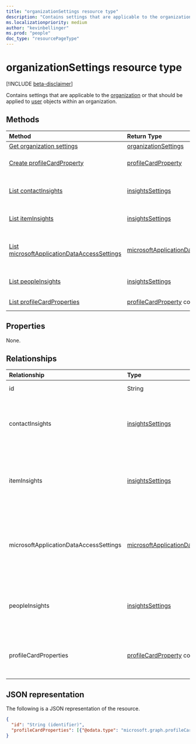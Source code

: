 ```yaml
---
title: "organizationSettings resource type"
description: "Contains settings that are applicable to the organization or the user objects within it."
ms.localizationpriority: medium
author: "kevinbellinger"
ms.prod: "people"
doc_type: "resourcePageType"
---
```


# organizationSettings resource type

[!INCLUDE [beta-disclaimer](../../includes/beta-disclaimer.md)]

Contains settings that are applicable to the [organization](organization.md) or that should be applied to [user](user.md) objects within an organization.

## Methods

| Method       | Return Type | Description |
|:-------------|:------------|:------------|
| [Get organization settings](../api/organizationsettings-get.md) | [organizationSettings](organizationsettings.md) | Read the organization settings object. |
| [Create profileCardProperty](../api/organizationsettings-post-profilecardproperties.md) | [profileCardProperty](profilecardproperty.md) | Create a new **profileCardProperty** by posting to the **profileCardProperty** object collection. |
| [List contactInsights](../api/organizationsettings-list-contactinsights.md) | [insightsSettings](insightssettings.md) | Get the properties of an [insightsSettings](insightssettings.md) object for displaying or returning insights for the contacts of users in an organization. |
| [List itemInsights](../api/organizationsettings-list-iteminsights.md) | [insightsSettings](insightssettings.md) | Get the properties of an [insightsSettings](insightssettings.md) object for displaying or returning item insights in an organization. |
| [List microsoftApplicationDataAccessSettings](../api/organizationsettings-list-microsoftapplicationdataaccess.md) | [microsoftApplicationDataAccessSettings](microsoftapplicationdataaccesssettings.md) | Get the properties of a [microsoftApplicationDataAccessSettings](microsoftapplicationdataaccesssettings.md) object that specify access from Microsoft applications to Microsoft 365 user data in an organization. |
| [List peopleInsights](../api/organizationsettings-list-peopleinsights.md) | [insightsSettings](insightssettings.md) | Get the properties of an [insightsSettings](insightssettings.md) object for displaying or returning people insights in an organization. |
| [List profileCardProperties](../api/organizationsettings-list-profilecardproperties.md) | [profileCardProperty](profilecardproperty.md) collection | Get a **profileCardProperty** object collection. |

## Properties

None.

## Relationships

| Relationship | Type        | Description |
|:-------------|:------------|:------------|
|id |String| Id of the settings object for the organization. |
|contactInsights|[insightsSettings](insightssettings.md)|Contains the properties that are configured by an administrator as a tenant-level privacy control whether to identify duplicate contacts among a user's contacts list and suggest the user to merge those contacts to have a cleaner contacts list. |
|itemInsights|[insightsSettings](insightssettings.md)| Contains the properties that are configured by an administrator for the visibility of Microsoft Graph-derived insights, between a user and other items in Microsoft 365, such as documents or sites. [List itemInsights](../api/organizationsettings-list-iteminsights.md) returns the _settings_ to display or return item insights in an organization.|
|microsoftApplicationDataAccessSettings|[microsoftApplicationDataAccessSettings](../resources/microsoftapplicationdataaccesssettings.md)| Contains the properties that are configured by an administrator to specify access from Microsoft applications to Microsoft 365 data belonging to users in an organization. [List microsoftApplicationDataAccessSettings](../api/organizationsettings-list-microsoftapplicationdataaccess.md) returns the _settings_ that specify the access. |
|peopleInsights|[insightsSettings](insightssettings.md)| Contains the properties that are configured by an administrator for the visibility of a list of people [relevant and working with](/graph/people-example#including-a-person-as-relevant-or-working-with) a user in Microsoft 365. [List peopleInsights](../api/organizationsettings-list-peopleinsights.md) returns the _settings_ to display or return people insights in an organization.|
|profileCardProperties|[profileCardProperty](profilecardproperty.md) collection| Contains a collection of the properties an administrator has defined as visible on the Microsoft 365 profile card. [Get organization settings](../api/organizationsettings-get.md) returns the properties configured for profile cards for the organization.|


## JSON representation

The following is a JSON representation of the resource.

<!-- {
  "blockType": "resource",
  "optionalProperties": [

  ],
  "@odata.type": "microsoft.graph.organizationSettings",
  "keyProperty": "id"
}-->

```json
{
  "id": "String (identifier)",
  "profileCardProperties": [{"@odata.type": "microsoft.graph.profileCardProperty"}]
}
```

<!-- uuid: 16cd6b66-4b1a-43a1-adaf-3a886856ed98
2019-02-04 14:57:30 UTC -->
<!-- {
  "type": "#page.annotation",
  "description": "organizationSettings resource",
  "keywords": "",
  "section": "documentation",
  "tocPath": ""
}-->



